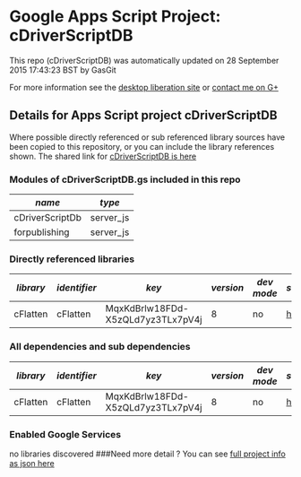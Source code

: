 # Google Apps Script Project: cDriverScriptDB
This repo (cDriverScriptDB) was automatically updated on 28 September 2015 17:43:23 BST by GasGit

For more information see the [desktop liberation site](http://ramblings.mcpher.com/Home/excelquirks/drivesdk/gettinggithubready "desktop liberation") or [contact me on G+](https://plus.google.com/+BruceMcpherson "Bruce McPherson - GDE")
## Details for Apps Script project cDriverScriptDB
Where possible directly referenced or sub referenced library sources have been copied to this repository, or you can include the library references shown. 
The shared link for [cDriverScriptDB is here](https://script.google.com/d/14BJai1S2S7393xowROUEu7IawN5hV9Sp_ry9RmhQpUcK3fh9bwz88Gn2/edit?usp=sharing "open in the GAS IDE")

### Modules of cDriverScriptDB.gs included in this repo
*name*|*type*
--- | --- 
cDriverScriptDb| server_js
forpublishing| server_js
### Directly referenced libraries
*library*|*identifier*|*key*|*version*|*dev mode*|*source*|
--- | --- | --- | --- | --- | --- 
cFlatten| cFlatten|MqxKdBrlw18FDd-X5zQLd7yz3TLx7pV4j|8|no|[here](libraries/cFlatten "library source")
### All dependencies and sub dependencies
*library*|*identifier*|*key*|*version*|*dev mode*|*source*|
--- | --- | --- | --- | --- | --- 
cFlatten| cFlatten|MqxKdBrlw18FDd-X5zQLd7yz3TLx7pV4j|8|no|[here](libraries/cFlatten "library source")
### Enabled Google Services
no libraries discovered
###Need more detail ?
You can see [full project info as json here](info.json)
